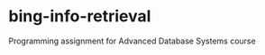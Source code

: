 bing-info-retrieval
===================

Programming assignment for Advanced Database Systems course
